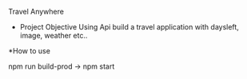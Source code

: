 Travel Anywhere


* Project Objective
Using Api build a travel application with daysleft, image, weather etc..

*How to use

npm run build-prod -> npm start


